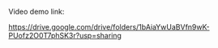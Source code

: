 Video demo link:

 https://drive.google.com/drive/folders/1bAiaYwUaBVfn9wK-PUofz2O0T7phSK3r?usp=sharing

